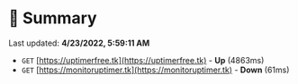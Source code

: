 # 📖 Summary
Last updated: **4/23/2022, 5:59:11 AM**

- `GET` [https://uptimerfree.tk](https://uptimerfree.tk) - **Up** (4863ms)
- `GET` [https://monitoruptimer.tk](https://monitoruptimer.tk) - **Down** (61ms)
